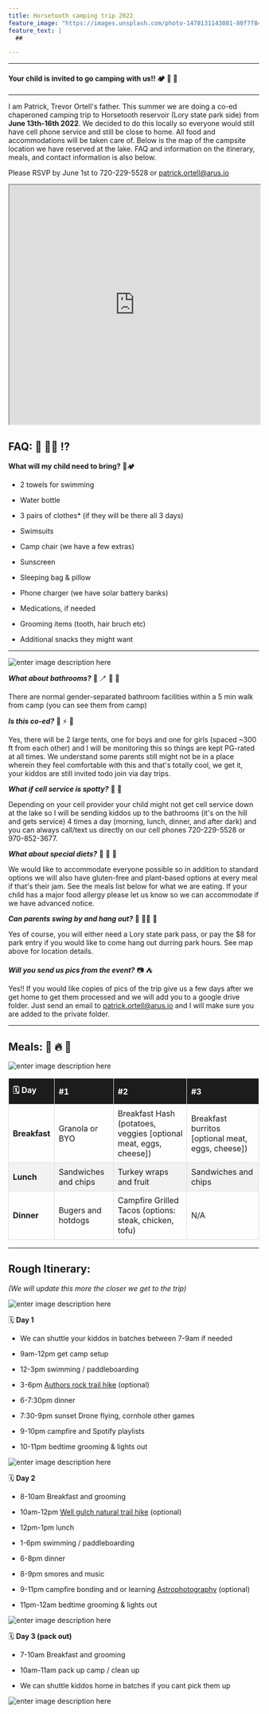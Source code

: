 ```yaml
---
title: Horsetooth camping trip 2022
feature_image: "https://images.unsplash.com/photo-1478131143081-80f7f84ca84d?ixlib=rb-1.2.1&ixid=MnwxMjA3fDB8MHxwaG90by1wYWdlfHx8fGVufDB8fHx8&auto=format&fit=crop&w=2208&q=80"
feature_text: |
  ## 

---
```



---
#### Your child is invited to go camping with us!! 🏕 🌲 🌊
---

I am Patrick,  Trevor Ortell's father. This summer we are doing a co-ed chaperoned camping trip to Horsetooth reservoir (Lory state park side) from **June 13th-16th 2022**. We decided to do this locally so everyone would still have cell phone service and still be close to home. All food and accommodations will be taken care of. Below is the map of the campsite location we have reserved at the lake. FAQ and information on the itinerary, meals, and contact information is also below. 

Please RSVP by June 1st to 720-229-5528 or [patrick.ortell@arus.io](mailto:patrick.ortell@arus.io) 

<iframe src="https://www.google.com/maps/d/embed?mid=1EaVhXFC2uzMG0hcAEtwupe5mXJTVJjzK&hl=en&ehbc=2E312F"></iframe>

<style>
iframe {
  width:100%;
  height:480px;
}


td, th {
  border: 1px solid #ddd;
  padding: 8px;
}

 tr:nth-child(even){background-color: #f2f2f2;}

tr:hover {background-color: #ddd;}

th {
  padding-top: 12px;
  padding-bottom: 12px;
  text-align: left;
  background-color: #1d1c1d;
  color: white;
}

</style>


## FAQ: 🙋 🙋‍♀️ ⁉️

**What will my child need to bring?** 🎒🏕

-   2 towels for swimming
    
-   Water bottle
    
-   3 pairs of clothes* (if they will be there all 3 days)
    
-   Swimsuits

-  Camp chair (we have a few extras)
    
-   Sunscreen
    
-   Sleeping bag & pillow
    
-   Phone charger (we have solar battery banks)
    
-   Medications, if needed

-   Grooming items (tooth, hair bruch etc)
    
-   Additional snacks they might want
    

  ---

  ![enter image description here](https://images.unsplash.com/photo-1487730116645-74489c95b41b?ixlib=rb-1.2.1&ixid=MnwxMjA3fDB8MHxwaG90by1wYWdlfHx8fGVufDB8fHx8&auto=format&fit=crop&w=1770&q=80)

***What about bathrooms?*** 🚽 🪥 🚻 🧻

There are normal gender-separated bathroom facilities within a 5 min walk from camp (you can see them from camp)

  

***Is this co-ed?*** 👦 ⚡️ 👧

Yes, there will be 2 large tents, one for boys and one for girls (spaced ~300 ft from each other) and I will be monitoring this so things are kept PG-rated at all times. We understand some parents still might not be in a place wherein they feel comfortable with this and that's totally cool, we get it, your kiddos are still invited todo join via day trips.

  

***What if cell service is spotty?*** 📲 🔌

Depending on your cell provider your child might not get cell service down at the lake so I will be sending kiddos up to the bathrooms (it's on the hill and gets service) 4 times a day (morning, lunch, dinner, and after dark) and you can always call/text us directly on our cell phones 720-229-5528 or 970-852-3677.

  
  

***What about special diets?*** 🍔 🌮 🍎

We would like to accommodate everyone possible so in addition to standard options we will also have gluten-free and plant-based options at every meal if that's their jam. See the meals list below for what we are eating. If your child has a major food allergy please let us know so we can accommodate if we have advanced notice.

 
 ***Can parents swing by and hang out?*** 👋 🙋‍♀️ 🙋
 
 Yes of course, you will either need a Lory state park pass, or pay the $8 for park entry if you would like to come hang out durring park hours. See map above for location details. 


***Will you send us pics from the event?*** 📷 ⛺️

Yes!! If you would like copies of pics of the trip give us a few days after we get home to get them processed and we will add you to a google drive folder. Just send an email to [patrick.ortell@arus.io](mailto:patrick.ortell@arus.io) and I will make sure you are added to the private folder.
  
---

## Meals:  🍔 🔥 🌭

![enter image description here](https://images.unsplash.com/photo-1584068101781-525b00f449ec?ixlib=rb-1.2.1&ixid=MnwxMjA3fDB8MHxwaG90by1wYWdlfHx8fGVufDB8fHx8&auto=format&fit=crop&w=1452&q=80)


| 🗓 Day| #1 | #2 | #3 |
|--|--| --| --|
| **Breakfast** | Granola or BYO | Breakfast Hash (potatoes, veggies [optional meat, eggs, cheese]) | Breakfast burritos [optional meat, eggs, cheese]) |
| **Lunch** | Sandwiches and chips | Turkey wraps and fruit| Sandwiches and chips|
| **Dinner** | Bugers and hotdogs |Campfire Grilled Tacos (options: steak, chicken, tofu) | N/A |

 ---

## Rough Itinerary:
*(We will update this more the closer we get to the trip)*


![enter image description here](https://images.unsplash.com/photo-1504280390367-361c6d9f38f4?ixlib=rb-1.2.1&ixid=MnwxMjA3fDB8MHxwaG90by1wYWdlfHx8fGVufDB8fHx8&auto=format&fit=crop&w=1770&q=80)


🗓  **Day 1**

 - We can shuttle your kiddos in batches between 7-9am if needed
   
  - 9am-12pm get camp setup
   
  - 12-3pm swimming / paddleboarding
   
  - 3-6pm [Authors rock trail hike](https://www.alltrails.com/explore/trail/us/colorado/arthurs-rock-to-howard-trail-loop) (optional) 
   
 -  6-7:30pm dinner
   
 -  7:30-9pm sunset Drone flying, cornhole other games
   
 -  9-10pm campfire and Spotify playlists
   
 -  10-11pm bedtime grooming & lights out

 
 ![enter image description here](https://images.unsplash.com/photo-1472745942893-4b9f730c7668?ixlib=rb-1.2.1&ixid=MnwxMjA3fDB8MHxwaG90by1wYWdlfHx8fGVufDB8fHx8&auto=format&fit=crop&w=1769&q=80)  

🗓  **Day 2**

 - 8-10am Breakfast and grooming
   
-   10am-12pm [Well gulch natural trail hike](https://www.alltrails.com/explore/trail/us/colorado/well-gulch-natural-trail)
   (optional) 
   
 -  12pm-1pm lunch
   
  - 1-6pm swimming / paddleboarding
   
  - 6-8pm dinner
   
 -  8-9pm smores and music
   
 -  9-11pm campfire bonding and or learning [Astrophotography](https://www.space.com/astrophotography-for-beginners-guide) (optional)
   
  - 11pm-12am bedtime grooming & lights out

  ![enter image description here](https://images.unsplash.com/photo-1517824806704-9040b037703b?ixlib=rb-1.2.1&ixid=MnwxMjA3fDB8MHxwaG90by1wYWdlfHx8fGVufDB8fHx8&auto=format&fit=crop&w=1770&q=80)
  

🗓 **Day 3 (pack out)**

 - 7-10am Breakfast and grooming
   
-   10am-11am pack up camp / clean up
   
-   We can shuttle kiddos home in batches if you cant pick them up

 ![enter image description here](https://images.unsplash.com/photo-1636193535246-a07cd0aa6fcb?ixlib=rb-1.2.1&ixid=MnwxMjA3fDB8MHxwaG90by1wYWdlfHx8fGVufDB8fHx8&auto=format&fit=crop&w=1770&q=80)